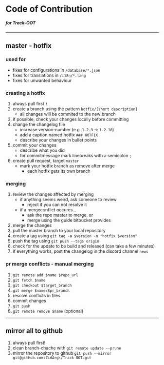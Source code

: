 # Code of Contribution
##### for Track-OOT

---

## master - hotfix

### used for

- fixes for configurations in `/database/*.json`
- fixes for translations in `/i18n/*.lang`
- fixes for unwanted behaviour

### creating a hotfix

1. always pull first `!`
2. create a branch using the pattern `hotfix/[short description]`
    - all changes will be commited to the new branch
3. if possible, check your changes locally before committing
4. change the changelog file
    - increase version-number (e.g. `1.2.9` -> `1.2.10`)
    - add a caption named hotfix `### HOTFIX`
    - describe your changes in bullet points
5. commit your changes
    - describe what you did
    - for commitmessage mark linebreaks with a semicolon `;`
6. create pull request, target `master`
    - mark your hotfix branch as remove after merge
        - each hotfix gets its own branch

### merging

1. review the changes affected by merging
    - if anything seems weird, ask someone to review
        - reject if you can not resolve it
    - if a mergeconflict occures...
        - ask the repo master to merge, or
        - merge using the guide bitbucket provides
2. merge the changes
3. pull the master branch to your local repository
4. create a tag using `git tag -a $version -m "hotfix $version"`
5. push the tag using `git push --tags origin`
6. check for the update to be build and released (can take a few minutes)
7. if everything works, post the changelog in the discord channel `news`

### pr merge conflicts - manual merging

1. `git remote add $name $repo_url`
2. `git fetch $name`
3. `git checkout $target_branch`
4. `git merge $name/$pr_branch`
5. resolve conflicts in files
6. commit changes
7. `git push`
8. `git remote remove $name` (optional)

---

## mirror all to github

1. always pull first!
2. clean branch-chache with `git remote update --prune`
3. mirror the repository to github `git push --mirror git@github.com:ZidArgs/Track-OOT.git`